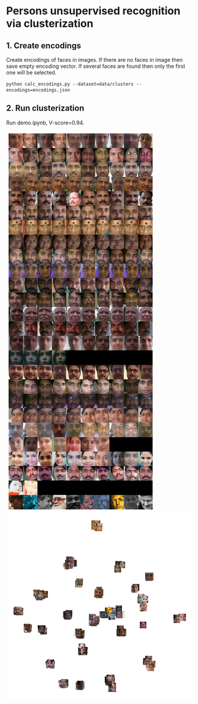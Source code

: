 # Persons unsupervised recognition via clusterization

## 1. Create encodings

Create encodings of faces in images. If there are no faces in image then save empty encoding vector. If several faces are found then only the first one will be selected.

```
python calc_encodings.py --dataset=data/clusters --encodings=encodings.json
```

## 2. Run clusterization

Run demo.ipynb, V-score=0.94.

![cluster rows](image/README/1688918547009.png)
![cluster map](image/README/1688918564991.png)
